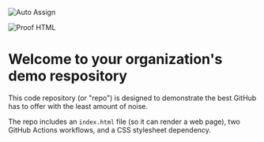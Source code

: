 ![Auto Assign](https://github.com/ossldev/demo-repository/actions/workflows/auto-assign.yml/badge.svg)

![Proof HTML](https://github.com/ossldev/demo-repository/actions/workflows/proof-html.yml/badge.svg)

# Welcome to your organization's demo respository
This code repository (or "repo") is designed to demonstrate the best GitHub has to offer with the least amount of noise.

The repo includes an `index.html` file (so it can render a web page), two GitHub Actions workflows, and a CSS stylesheet dependency.

